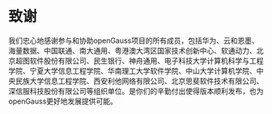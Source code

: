 # 致谢

我们忠心地感谢参与和协助openGauss项目的所有成员，包括华为、云和恩墨、海量数据、中国联通、南大通用、粤港澳大湾区国家技术创新中心、软通动力、北京超图软件股份有限公司、民生银行、神舟通用、电子科技大学计算机科学与工程学院、宁夏大学信息工程学院、华南理工大学软件学院、中山大学计算机学院、中央民族大学信息工程学院、西安利他网络有限公司、北京思斐软件技术有限公司、深信服科技股份有限公司等组织单位。是你们的辛勤付出使得版本顺利发布，也为openGauss更好地发展提供可能。

